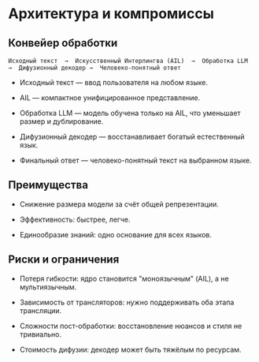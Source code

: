 # Архитектура и компромиссы

## Конвейер обработки

```
Исходный текст  →  Искусственный Интерлингва (AIL)  →  Обработка LLM  →  Дифузионный декодер →  Человеко-понятный ответ
```

* Исходный текст — ввод пользователя на любом языке.

* AIL — компактное унифицированное представление.

* Обработка LLM — модель обучена только на AIL, что уменьшает размер и дублирование.

* Дифузионный декодер — восстанавливает богатый естественный язык.

* Финальный ответ — человеко-понятный текст на выбранном языке.

## Преимущества

* Снижение размера модели за счёт общей репрезентации.

* Эффективность: быстрее, легче.

* Единообразие знаний: одно основание для всех языков.

## Риски и ограничения

* Потеря гибкости: ядро становится "моноязычным" (AIL), а не мультиязычным.

* Зависимость от трансляторов: нужно поддерживать оба этапа трансляции.

* Сложности пост-обработки: восстановление нюансов и стиля не тривиально.

* Стоимость дифузии: декодер может быть тяжёлым по ресурсам.